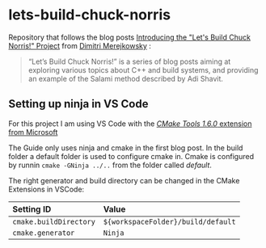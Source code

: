 # lets-build-chuck-norris

Repository that follows the blog posts [Introducing the "Let's Build Chuck Norris!" Project](https://dmerej.info/blog/post/introducing-the-chuck-norris-project/)
from [Dimitri Merejkowsky](https://dmerej.info/blog/pages/about/) :

> “Let’s Build Chuck Norris!” is a series of blog posts aiming at exploring various topics about
> C++ and build systems, and providing an example of the Salami method described by Adi Shavit.

## Setting up ninja in VS Code

For this project I am using VS Code with the [_CMake Tools 1.6.0_ extension from Microsoft](https://marketplace.visualstudio.com/items?itemName=ms-vscode.cmake-tools)

The Guide only uses ninja and cmake in the first blog post. In the build folder a default folder is used to configure cmake in.
Cmake is configured by runnin `cmake -GNinja ../..` from the folder called _default_.

The right generator and build directory can be changed in the CMake Extensions in VSCode:

|      Setting ID      |              Value               |
|:---------------------|:---------------------------------|
|`cmake.buildDirectory`|`${workspaceFolder}/build/default`|
|`cmake.generator`     |`Ninja`                           |
